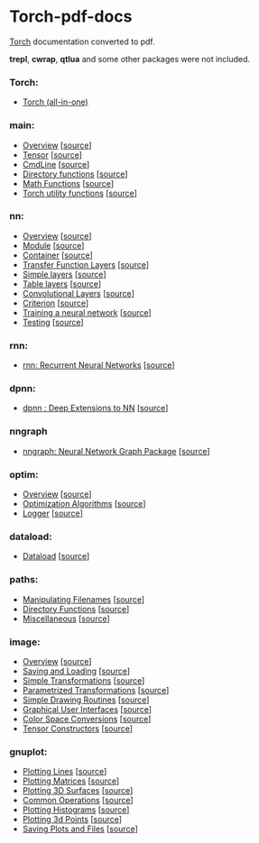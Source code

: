 # Torch-pdf-docs
[Torch](http://torch.ch/docs/package-docs.html) documentation converted to pdf.

**trepl**, **cwrap**, **qtlua** and some other packages were not included.

### Torch:
- [Torch (all-in-one)](https://github.com/tastyminerals/Torch-pdf-docs/blob/master/cumulative/Torch.pdf)

### main:
- [Overview](https://github.com/tastyminerals/Torch-pdf-docs/blob/master/Overview.pdf) [[source](https://github.com/torch/torch7/blob/master/README.md)]
- [Tensor](https://github.com/tastyminerals/Torch-pdf-docs/blob/master/Tensor.pdf) [[source](https://github.com/torch/torch7/blob/master/doc/tensor.md)]
- [CmdLine](https://github.com/tastyminerals/Torch-pdf-docs/blob/master/CmdLine.pdf) [[source](https://github.com/torch/torch7/blob/master/doc/cmdline.md)]
- [Directory functions](https://github.com/tastyminerals/Torch-pdf-docs/blob/master/Directory%20Functions.pdf) [[source](https://github.com/torch/paths/blob/master/doc/dirfunctions.md)]
- [Math Functions](https://github.com/tastyminerals/Torch-pdf-docs/blob/master/Math%20Functions.pdf) [[source](https://github.com/torch/torch7/blob/master/doc/maths.md)]
- [Torch utility functions](https://github.com/tastyminerals/Torch-pdf-docs/blob/master/Utility%20Functions.pdf) [[source](https://github.com/torch/torch7/blob/master/doc/utility.md)]

### nn:
- [Overview](https://github.com/tastyminerals/Torch-pdf-docs/blob/master/nn/Overview.pdf) [[source](https://github.com/torch/nn/blob/master/doc/overview.md#nn.overview.dok)]
- [Module](https://github.com/tastyminerals/Torch-pdf-docs/blob/master/nn/Module.pdf) [[source](https://github.com/torch/nn/blob/master/doc/module.md#nn.Module)]
- [Container](https://github.com/tastyminerals/Torch-pdf-docs/blob/master/nn/Container.pdf) [[source](https://github.com/torch/nn/blob/master/doc/containers.md#nn.Containers)]
- [Transfer Function Layers](https://github.com/tastyminerals/Torch-pdf-docs/blob/master/nn/Transfer%20Functions.pdf) [[source](https://github.com/torch/nn/blob/master/doc/transfer.md#nn.transfer.dok)]
- [Simple layers](https://github.com/tastyminerals/Torch-pdf-docs/blob/master/nn/Simple%20Layers.pdf) [[source](https://github.com/torch/nn/blob/master/doc/simple.md#nn.simplelayers.dok)]
- [Table layers](https://github.com/tastyminerals/Torch-pdf-docs/blob/master/nn/Table%20Layers.pdf) [[source](https://github.com/torch/nn/blob/master/doc/table.md#nn.TableLayers)]
- [Convolutional Layers](https://github.com/tastyminerals/Torch-pdf-docs/blob/master/nn/Convolutional%20layers.pdf) [[source](https://github.com/torch/nn/blob/master/doc/convolution.md)]
- [Criterion](https://github.com/tastyminerals/Torch-pdf-docs/blob/master/nn/Criterion.pdf) [[source](https://github.com/torch/nn/blob/master/doc/criterion.md#nn.Criterions)]
- [Training a neural network](https://github.com/tastyminerals/Torch-pdf-docs/blob/master/nn/Training.pdf) [[source](https://github.com/torch/nn/blob/master/doc/training.md#nn.traningneuralnet.dok)]
- [Testing](https://github.com/tastyminerals/Torch-pdf-docs/blob/master/nn/Testing.pdf) [[source](https://github.com/torch/nn/blob/master/doc/testing.md)]

### rnn:
- [rnn: Recurrent Neural Networks](https://github.com/tastyminerals/Torch-pdf-docs/blob/master/rnn/rnn.pdf) [[source](https://github.com/Element-Research/rnn)]

### dpnn:
- [dpnn : Deep Extensions to NN](https://github.com/tastyminerals/Torch-pdf-docs/blob/master/dpnn/dpnn.pdf) [[source](https://github.com/Element-Research/dpnn)]

### nngraph
- [nngraph: Neural Network Graph Package](https://github.com/tastyminerals/Torch-pdf-docs/blob/master/nngraph/Neural%20Network%20Graph%20Package.pdf) [[source](https://github.com/torch/nngraph/blob/master/README.md)]

### optim:
- [Overview](https://github.com/tastyminerals/Torch-pdf-docs/blob/master/optim/Overview.pdf) [[source](https://github.com/torch/optim/blob/master/doc/intro.md)]
- [Optimization Algorithms](https://github.com/tastyminerals/Torch-pdf-docs/blob/master/optim/Optimization%20Algorithms.pdf) [[source](https://github.com/torch/optim/blob/master/doc/algos.md)]
- [Logger](https://github.com/tastyminerals/Torch-pdf-docs/blob/master/optim/Logger.pdf) [[source](https://github.com/torch/optim/blob/master/doc/logger.md)]

### dataload:
- [Dataload](https://github.com/tastyminerals/Torch-pdf-docs/blob/master/dataload/dataload.pdf) [[source](https://github.com/Element-Research/dataload)]

### paths:
- [Manipulating Filenames](https://github.com/tastyminerals/Torch-pdf-docs/blob/master/paths/Manipulating%20Filenames.pdf) [[source](https://github.com/torch/paths/blob/master/doc/filenames.md)]
- [Directory Functions](https://github.com/tastyminerals/Torch-pdf-docs/blob/master/paths/Directory%20Functions.pdf) [[source](https://github.com/torch/paths/blob/master/doc/dirfunctions.md)]
- [Miscellaneous](https://github.com/tastyminerals/Torch-pdf-docs/blob/master/paths/Miscellaneous.pdf) [[source](https://raw.githubusercontent.com/torch/paths/master/doc/misc.md)]

### image:
- [Overview](https://github.com/tastyminerals/Torch-pdf-docs/blob/master/image/Overview.pdf) [[source](https://github.com/torch/image/blob/master/README.md)]
- [Saving and Loading](https://github.com/tastyminerals/Torch-pdf-docs/blob/master/image/Saving%20and%20Loading.pdf) [[source](https://github.com/torch/image/blob/master/doc/saveload.md)]
- [Simple Transformations](https://github.com/tastyminerals/Torch-pdf-docs/blob/master/image/Simple%20Transformations.pdf) [[source](https://github.com/torch/image/blob/master/doc/simpletransform.md)]
- [Parametrized Transformations](https://github.com/tastyminerals/Torch-pdf-docs/blob/master/image/Parameterized%20Transformations.pdf) [[source](https://github.com/torch/image/blob/master/doc/paramtransform.md)]
- [Simple Drawing Routines](https://github.com/tastyminerals/Torch-pdf-docs/blob/master/image/Simple%20Drawing%20Routines.pdf) [[source](https://github.com/torch/image/blob/master/doc/drawing.md)]
- [Graphical User Interfaces](https://github.com/tastyminerals/Torch-pdf-docs/blob/master/image/Graphical%20User%20Interfaces.pdf) [[source](https://github.com/torch/image/blob/master/doc/gui.md)]
- [Color Space Conversions](https://github.com/tastyminerals/Torch-pdf-docs/blob/master/image/Color%20Space%20Conversions.pdf) [[source](https://github.com/torch/image/blob/master/doc/colorspace.md)]
- [Tensor Constructors](https://github.com/tastyminerals/Torch-pdf-docs/blob/master/image/Tensor%20Constructors.pdf) [[source](https://github.com/torch/image/blob/master/doc/tensorconstruct.md)]


### gnuplot:
- [Plotting Lines](https://github.com/tastyminerals/Torch-pdf-docs/blob/master/gnuplot/Plotting%20Lines.pdf) [[source](https://github.com/torch/gnuplot/blob/master/doc/plotline.md#gnuplot.line.dok)]
- [Plotting Matrices](https://github.com/tastyminerals/Torch-pdf-docs/blob/master/gnuplot/Plotting%20Matrices.pdf) [[source](https://github.com/torch/gnuplot/blob/master/doc/plotmatrix.md#gnuplot.image.dok)]
- [Plotting 3D Surfaces](https://github.com/tastyminerals/Torch-pdf-docs/blob/master/gnuplot/Plotting%203D%20Surfaces.pdf) [[source](https://github.com/torch/gnuplot/blob/master/doc/plotsurface.md#gnuplot.surface.dok)]
- [Common Operations](https://github.com/tastyminerals/Torch-pdf-docs/blob/master/gnuplot/Common%20Operations.pdf) [[source](https://github.com/torch/gnuplot/blob/master/doc/common.md)]
- [Plotting Histograms](https://github.com/tastyminerals/Torch-pdf-docs/blob/master/gnuplot/Histograms.pdf) [[source](https://github.com/torch/gnuplot/blob/master/doc/plothistogram.md#gnuplot.histogram.dok)]
- [Plotting 3d Points](https://github.com/tastyminerals/Torch-pdf-docs/blob/master/gnuplot/Plotting%203D%20Points.pdf) [[source](https://github.com/torch/gnuplot/blob/master/doc/plot3dpoints.md#gnuplot.scatter3.dok)]
- [Saving Plots and Files](https://github.com/tastyminerals/Torch-pdf-docs/blob/master/gnuplot/Saving%20Plots%20to%20Files.pdf) [[source](https://github.com/torch/gnuplot/blob/master/doc/file.md#gnuplot.files.dok)]

